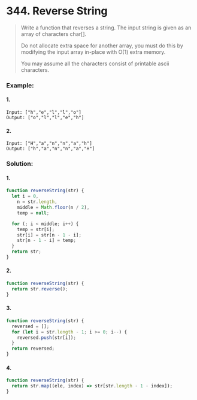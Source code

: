 # 344. Reverse String

> Write a function that reverses a string. The input string is given as an array of characters char[].
>
> Do not allocate extra space for another array, you must do this by modifying the input array in-place with O(1) extra memory.
>
> You may assume all the characters consist of printable ascii characters.

### Example:

#### 1.

```
Input: ["h","e","l","l","o"]
Output: ["o","l","l","e","h"]
```

#### 2.

```
Input: ["H","a","n","n","a","h"]
Output: ["h","a","n","n","a","H"]
```

### Solution:

#### 1.

```javascript
function reverseString(str) {
  let i = 0,
    n = str.length,
    middle = Math.floor(n / 2),
    temp = null;

  for (; i < middle; i++) {
    temp = str[i];
    str[i] = str[n - 1 - i];
    str[n - 1 - i] = temp;
  }
  return str;
}
```

#### 2.

```javascript
function reverseString(str) {
  return str.reverse();
}
```

#### 3.

```javascript
function reverseString(str) {
  reversed = [];
  for (let i = str.length - 1; i >= 0; i--) {
    reversed.push(str[i]);
  }
  return reversed;
}
```

#### 4.

```javascript
function reverseString(str) {
  return str.map((ele, index) => str[str.length - 1 - index]);
}
```
